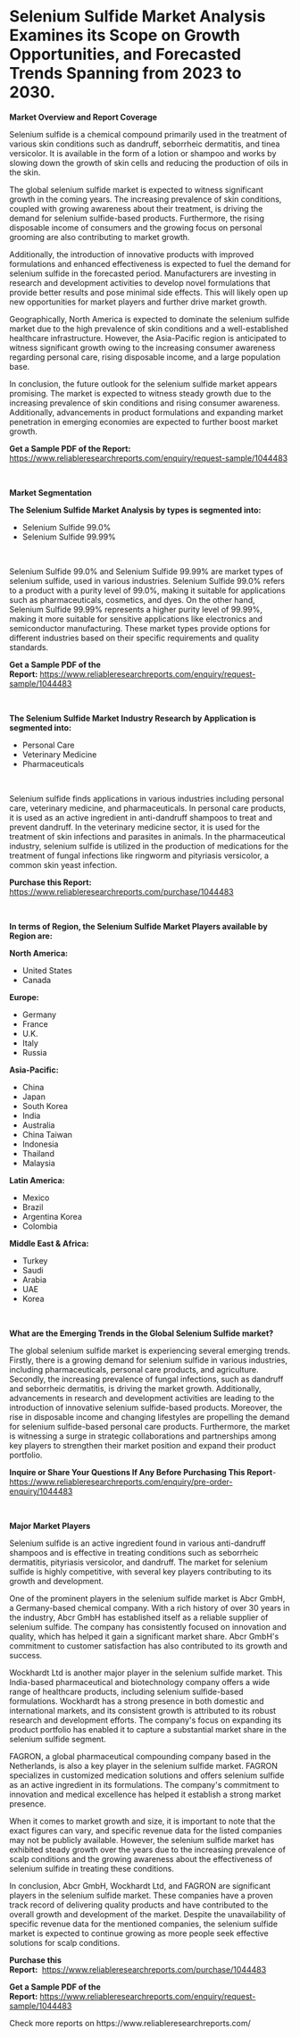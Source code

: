 <p><h1>Selenium Sulfide Market Analysis Examines its Scope on Growth Opportunities, and Forecasted Trends Spanning from 2023 to 2030.</h1></p><p><strong>Market Overview and Report Coverage</strong></p>
<p><p>Selenium sulfide is a chemical compound primarily used in the treatment of various skin conditions such as dandruff, seborrheic dermatitis, and tinea versicolor. It is available in the form of a lotion or shampoo and works by slowing down the growth of skin cells and reducing the production of oils in the skin.</p><p>The global selenium sulfide market is expected to witness significant growth in the coming years. The increasing prevalence of skin conditions, coupled with growing awareness about their treatment, is driving the demand for selenium sulfide-based products. Furthermore, the rising disposable income of consumers and the growing focus on personal grooming are also contributing to market growth.</p><p>Additionally, the introduction of innovative products with improved formulations and enhanced effectiveness is expected to fuel the demand for selenium sulfide in the forecasted period. Manufacturers are investing in research and development activities to develop novel formulations that provide better results and pose minimal side effects. This will likely open up new opportunities for market players and further drive market growth.</p><p>Geographically, North America is expected to dominate the selenium sulfide market due to the high prevalence of skin conditions and a well-established healthcare infrastructure. However, the Asia-Pacific region is anticipated to witness significant growth owing to the increasing consumer awareness regarding personal care, rising disposable income, and a large population base.</p><p>In conclusion, the future outlook for the selenium sulfide market appears promising. The market is expected to witness steady growth due to the increasing prevalence of skin conditions and rising consumer awareness. Additionally, advancements in product formulations and expanding market penetration in emerging economies are expected to further boost market growth.</p></p>
<p><strong>Get a Sample PDF of the Report:</strong> <a href="https://www.reliableresearchreports.com/enquiry/request-sample/1044483">https://www.reliableresearchreports.com/enquiry/request-sample/1044483</a></p>
<p>&nbsp;</p>
<p><strong>Market Segmentation</strong></p>
<p><strong>The Selenium Sulfide Market Analysis by types is segmented into:</strong></p>
<p><ul><li>Selenium Sulfide 99.0%</li><li>Selenium Sulfide 99.99%</li></ul></p>
<p>&nbsp;</p>
<p><p>Selenium Sulfide 99.0% and Selenium Sulfide 99.99% are market types of selenium sulfide, used in various industries. Selenium Sulfide 99.0% refers to a product with a purity level of 99.0%, making it suitable for applications such as pharmaceuticals, cosmetics, and dyes. On the other hand, Selenium Sulfide 99.99% represents a higher purity level of 99.99%, making it more suitable for sensitive applications like electronics and semiconductor manufacturing. These market types provide options for different industries based on their specific requirements and quality standards.</p></p>
<p><strong>Get a Sample PDF of the Report:</strong>&nbsp;<a href="https://www.reliableresearchreports.com/enquiry/request-sample/1044483">https://www.reliableresearchreports.com/enquiry/request-sample/1044483</a></p>
<p>&nbsp;</p>
<p><strong>The Selenium Sulfide Market Industry Research by Application is segmented into:</strong></p>
<p><ul><li>Personal Care</li><li>Veterinary Medicine</li><li>Pharmaceuticals</li></ul></p>
<p>&nbsp;</p>
<p><p>Selenium sulfide finds applications in various industries including personal care, veterinary medicine, and pharmaceuticals. In personal care products, it is used as an active ingredient in anti-dandruff shampoos to treat and prevent dandruff. In the veterinary medicine sector, it is used for the treatment of skin infections and parasites in animals. In the pharmaceutical industry, selenium sulfide is utilized in the production of medications for the treatment of fungal infections like ringworm and pityriasis versicolor, a common skin yeast infection.</p></p>
<p><strong>Purchase this Report:</strong>&nbsp; <a href="https://www.reliableresearchreports.com/purchase/1044483">https://www.reliableresearchreports.com/purchase/1044483</a></p>
<p>&nbsp;</p>
<p><strong>In terms of Region, the Selenium Sulfide Market Players available by Region are:</strong></p>
<p>
    <p> <strong> North America: </strong>
        <ul>
            <li>United States</li>
            <li>Canada</li>
        </ul>
        </p> 
    <p> <strong> Europe: </strong>
        <ul>
            <li>Germany</li>
            <li>France</li>
            <li>U.K.</li>
            <li>Italy</li>
            <li>Russia</li>
        </ul>
        </p> 
    <p> <strong> Asia-Pacific: </strong>
        <ul>
            <li>China</li>
            <li>Japan</li>
            <li>South Korea</li>
            <li>India</li>
            <li>Australia</li>
            <li>China Taiwan</li>
            <li>Indonesia</li>
            <li>Thailand</li>
            <li>Malaysia</li>
        </ul>
        </p> 
    <p> <strong> Latin America: </strong>
        <ul>
            <li>Mexico</li>
            <li>Brazil</li>
            <li>Argentina Korea</li>
            <li>Colombia</li>
        </ul>
        </p> 
    <p> <strong> Middle East & Africa: </strong>
        <ul>
            <li>Turkey</li>
            <li>Saudi</li>
            <li>Arabia</li>
            <li>UAE</li>
            <li>Korea</li>
        </ul>
    </p>
    </p>
<p>&nbsp;</p>
<p><strong>What are the Emerging Trends in the Global Selenium Sulfide market?</strong></p>
<p><p>The global selenium sulfide market is experiencing several emerging trends. Firstly, there is a growing demand for selenium sulfide in various industries, including pharmaceuticals, personal care products, and agriculture. Secondly, the increasing prevalence of fungal infections, such as dandruff and seborrheic dermatitis, is driving the market growth. Additionally, advancements in research and development activities are leading to the introduction of innovative selenium sulfide-based products. Moreover, the rise in disposable income and changing lifestyles are propelling the demand for selenium sulfide-based personal care products. Furthermore, the market is witnessing a surge in strategic collaborations and partnerships among key players to strengthen their market position and expand their product portfolio.</p></p>
<p><strong>Inquire or Share Your Questions If Any Before Purchasing This Report</strong>- <a href="https://www.reliableresearchreports.com/enquiry/pre-order-enquiry/1044483">https://www.reliableresearchreports.com/enquiry/pre-order-enquiry/1044483</a></p>
<p>&nbsp;</p>
<p><strong>Major Market Players</strong></p>
<p><p>Selenium sulfide is an active ingredient found in various anti-dandruff shampoos and is effective in treating conditions such as seborrheic dermatitis, pityriasis versicolor, and dandruff. The market for selenium sulfide is highly competitive, with several key players contributing to its growth and development.</p><p>One of the prominent players in the selenium sulfide market is Abcr GmbH, a Germany-based chemical company. With a rich history of over 30 years in the industry, Abcr GmbH has established itself as a reliable supplier of selenium sulfide. The company has consistently focused on innovation and quality, which has helped it gain a significant market share. Abcr GmbH's commitment to customer satisfaction has also contributed to its growth and success.</p><p>Wockhardt Ltd is another major player in the selenium sulfide market. This India-based pharmaceutical and biotechnology company offers a wide range of healthcare products, including selenium sulfide-based formulations. Wockhardt has a strong presence in both domestic and international markets, and its consistent growth is attributed to its robust research and development efforts. The company's focus on expanding its product portfolio has enabled it to capture a substantial market share in the selenium sulfide segment.</p><p>FAGRON, a global pharmaceutical compounding company based in the Netherlands, is also a key player in the selenium sulfide market. FAGRON specializes in customized medication solutions and offers selenium sulfide as an active ingredient in its formulations. The company's commitment to innovation and medical excellence has helped it establish a strong market presence. </p><p>When it comes to market growth and size, it is important to note that the exact figures can vary, and specific revenue data for the listed companies may not be publicly available. However, the selenium sulfide market has exhibited steady growth over the years due to the increasing prevalence of scalp conditions and the growing awareness about the effectiveness of selenium sulfide in treating these conditions.</p><p>In conclusion, Abcr GmbH, Wockhardt Ltd, and FAGRON are significant players in the selenium sulfide market. These companies have a proven track record of delivering quality products and have contributed to the overall growth and development of the market. Despite the unavailability of specific revenue data for the mentioned companies, the selenium sulfide market is expected to continue growing as more people seek effective solutions for scalp conditions.</p></p>
<p><strong>Purchase this Report:</strong>&nbsp;&nbsp;<a href="https://www.reliableresearchreports.com/purchase/1044483">https://www.reliableresearchreports.com/purchase/1044483</a></p>
<p></p>
<p><strong>Get a Sample PDF of the Report:</strong>&nbsp;<a href="https://www.reliableresearchreports.com/enquiry/request-sample/1044483">https://www.reliableresearchreports.com/enquiry/request-sample/1044483</a></p>
<p>Check more reports on https://www.reliableresearchreports.com/</p>